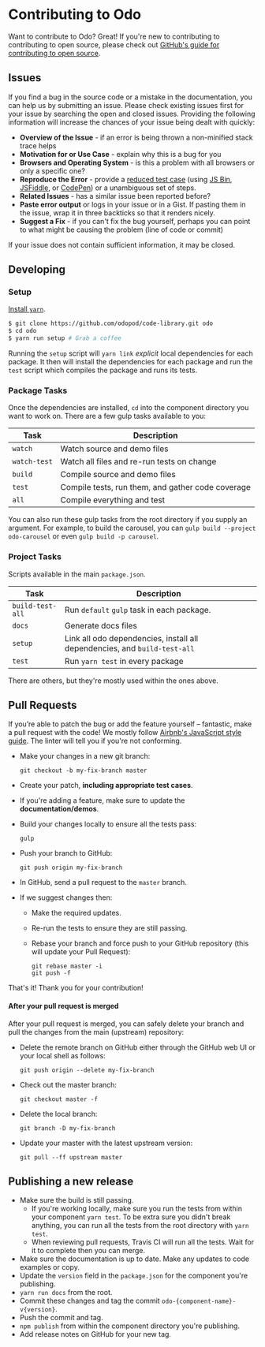 # Contributing to Odo

Want to contribute to Odo? Great! If you're new to contributing to contributing to open source, please check out [GitHub's guide for contributing to open source](https://guides.github.com/activities/contributing-to-open-source/index.html).

## Issues
If you find a bug in the source code or a mistake in the documentation, you can help us by submitting an issue. Please check existing issues first for your issue by searching the open and closed issues. Providing the following information will increase the chances of your issue being dealt with quickly:

* **Overview of the Issue** - if an error is being thrown a non-minified stack trace helps
* **Motivation for or Use Case** - explain why this is a bug for you
* **Browsers and Operating System** - is this a problem with all browsers or only a specific one?
* **Reproduce the Error** - provide a [reduced test case](https://css-tricks.com/reduced-test-cases/) (using [JS Bin](https://jsbin.com), [JSFiddle](https://jsfiddle.net/), or [CodePen](http://codepen.io/)) or a unambiguous set of steps.
* **Related Issues** - has a similar issue been reported before?
* **Paste error output** or logs in your issue or in a Gist. If pasting them in the issue, wrap it in three backticks so that it renders nicely.
* **Suggest a Fix** - if you can't fix the bug yourself, perhaps you can point to what might be causing the problem (line of code or commit)

If your issue does not contain sufficient information, it may be closed.

## Developing

### Setup

[Install `yarn`](https://yarnpkg.com/docs/install).

```sh
$ git clone https://github.com/odopod/code-library.git odo
$ cd odo
$ yarn run setup # Grab a coffee
```

Running the `setup` script will `yarn link` _explicit_ local dependencies for each package. It then will install the dependencies for each package and run the `test` script which compiles the package and runs its tests.

### Package Tasks

Once the dependencies are installed, `cd` into the component directory you want to work on. There are a few gulp tasks available to you:

| Task         | Description |
|--------------|-------------|
| `watch`      | Watch source and demo files |
| `watch-test` | Watch all files and re-run tests on change |
| `build`      | Compile source and demo files |
| `test`       | Compile tests, run them, and gather code coverage |
| `all`        | Compile everything and test |

You can also run these gulp tasks from the root directory if you supply an argument. For example, to build the carousel, you can `gulp build --project odo-carousel` or even `gulp build -p carousel`.

### Project Tasks

Scripts available in the main `package.json`.

| Task         | Description |
|--------------|-------------|
| `build-test-all` | Run `default` `gulp` task in each package. |
| `docs` | Generate docs files |
| `setup` | Link all odo dependencies, install all dependencies, and `build-test-all` |
| `test` | Run `yarn test` in every package |

There are others, but they're mostly used within the ones above.

## Pull Requests

If you’re able to patch the bug or add the feature yourself – fantastic, make a pull request with the code! We mostly follow [Airbnb's JavaScript style guide](https://github.com/airbnb/javascript). The linter will tell you if you're not conforming.

* Make your changes in a new git branch:

    ```shell
    git checkout -b my-fix-branch master
    ```

* Create your patch, **including appropriate test cases**.
* If you're adding a feature, make sure to update the **documentation/demos**.
* Build your changes locally to ensure all the tests pass:

    ```shell
    gulp
    ```

* Push your branch to GitHub:

    ```shell
    git push origin my-fix-branch
    ```

* In GitHub, send a pull request to the `master` branch.
* If we suggest changes then:
  * Make the required updates.
  * Re-run the tests to ensure they are still passing.
  * Rebase your branch and force push to your GitHub repository (this will update your Pull Request):

    ```shell
    git rebase master -i
    git push -f
    ```

That's it! Thank you for your contribution!

#### After your pull request is merged

After your pull request is merged, you can safely delete your branch and pull the changes
from the main (upstream) repository:

* Delete the remote branch on GitHub either through the GitHub web UI or your local shell as follows:

    ```shell
    git push origin --delete my-fix-branch
    ```

* Check out the master branch:

    ```shell
    git checkout master -f
    ```

* Delete the local branch:

    ```shell
    git branch -D my-fix-branch
    ```

* Update your master with the latest upstream version:

    ```shell
    git pull --ff upstream master
    ```
## Publishing a new release

* Make sure the build is still passing.
  * If you're working locally, make sure you run the tests from within your component `yarn test`. To be extra sure you didn't break anything, you can run all the tests from the root directory with `yarn test`.
  * When reviewing pull requests, Travis CI will run all the tests. Wait for it to complete then you can merge.
* Make sure the documentation is up to date. Make any updates to code examples or copy.
* Update the `version` field in the `package.json` for the component you're publishing.
* `yarn run docs` from the root.
* Commit these changes and tag the commit `odo-{component-name}-v{version}`.
* Push the commit and tag.
* `npm publish` from within the component directory you're publishing.
* Add release notes on GitHub for your new tag.
